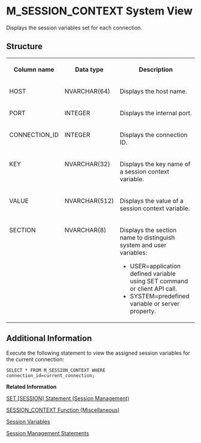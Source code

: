 <!-- loio20c50b73751910148ae9d5b996ff1e84 -->

# M\_SESSION\_CONTEXT System View

Displays the session variables set for each connection.



<a name="loio20c50b73751910148ae9d5b996ff1e84___m__s_e_s_s_i_o_n__c_o_n_t_e_x_t_1struct_M_SESSION_CONTEXT"/>

## Structure


<table>
<tr>
<th valign="top">

Column name

</th>
<th valign="top">

Data type

</th>
<th valign="top">

Description

</th>
</tr>
<tr>
<td valign="top">

HOST

</td>
<td valign="top">

NVARCHAR\(64\)

</td>
<td valign="top">

Displays the host name.

</td>
</tr>
<tr>
<td valign="top">

PORT

</td>
<td valign="top">

INTEGER

</td>
<td valign="top">

Displays the internal port.

</td>
</tr>
<tr>
<td valign="top">

CONNECTION\_ID

</td>
<td valign="top">

INTEGER

</td>
<td valign="top">

Displays the connection ID.

</td>
</tr>
<tr>
<td valign="top">

KEY

</td>
<td valign="top">

NVARCHAR\(32\)

</td>
<td valign="top">

Displays the key name of a session context variable.

</td>
</tr>
<tr>
<td valign="top">

VALUE

</td>
<td valign="top">

NVARCHAR\(512\)

</td>
<td valign="top">

Displays the value of a session context variable.

</td>
</tr>
<tr>
<td valign="top">

SECTION

</td>
<td valign="top">

NVARCHAR\(8\)

</td>
<td valign="top">

Displays the section name to distinguish system and user variables:

-   USER=application defined variable using SET command or client API call.
-   SYSTEM=predefined variable or server property.



</td>
</tr>
</table>



<a name="loio20c50b73751910148ae9d5b996ff1e84___m__s_e_s_s_i_o_n__c_o_n_t_e_x_t_1fulldesc_M_SESSION_CONTEXT"/>

## Additional Information

Execute the following statement to view the assigned session variables for the current connection:

```
SELECT * FROM M_SESSION_CONTEXT WHERE connection_id=current_connection;
```

**Related Information**  


[SET \[SESSION\] Statement \(Session Management\)](../../010-SQL-Reference/012-SQL-Statements/set-session-statement-session-management-20fd82b.md "Sets a session variable for the current session.")

[SESSION\_CONTEXT Function \(Miscellaneous\)](../../010-SQL-Reference/011-SQL-Functions/session-context-function-miscellaneous-20e74dc.md "Returns the value of the specified session variable assigned to the current user.")

[Session Variables](../../010-SQL-Reference/session-variables-a16678c.md " 		 		 		 		 		 		 	")

[Session Management Statements](../../010-SQL-Reference/012-SQL-Statements/session-management-statements-20a27b0.md "The following SQL statements manage database sessions.")


